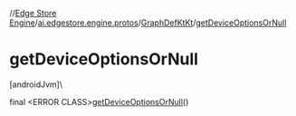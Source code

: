 //[Edge Store Engine](../../../index.md)/[ai.edgestore.engine.protos](../index.md)/[GraphDefKtKt](index.md)/[getDeviceOptionsOrNull](get-device-options-or-null.md)

# getDeviceOptionsOrNull

[androidJvm]\

final &lt;ERROR CLASS&gt;[getDeviceOptionsOrNull](get-device-options-or-null.md)()
